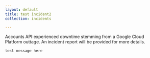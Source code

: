 ```yaml
---
layout: default
title: test incident2
collection: incidents

---
```


Accounts API experienced downtime stemming from a Google Cloud Platform outtage.
An incident report will be provided for more details.

```
test message here
```
